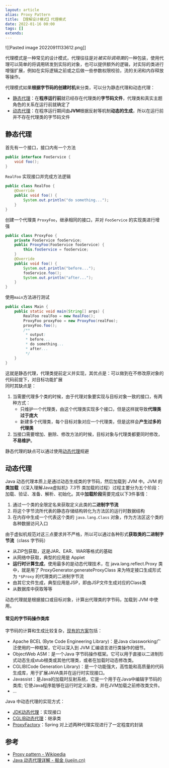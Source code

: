 ```yaml
---
layout: article  
alias: Proxy Pattern
title: 【理解设计模式】代理模式
date: 2022-01-16 00:00
tags: []
extends:
---
```


![[Pasted image 20220911133612.png]]

代理模式是一种常见的设计模式，代理往往是对*被实际调用类*的一种包装，使用代理可以简单的将调用转发到实际的对象，也可以提供额外的逻辑，对实际的类进行增强扩展，例如在实际逻辑之前或之后做一些参数权限校验，流的关闭和内存释放等操作。

代理模式如果**根据字节码的创建时机**来分类，可以分为静态代理和动态代理：
- [静态代理](#静态代理)：在**程序运行前**就已经存在代理类的**字节码文件**，代理类和真实主题角色的关系在运行前就确定了
- [动态代理](#动态代理)：在程序运行期间由**JVM**根据反射等机制**动态的生成**，所以在运行前并不存在代理类的字节码文件

## 静态代理
首先有一个接口，接口内有一个方法
```java
public interface FooService { 
    void foo();
}
```
`RealFoo` 实现接口并完成方法逻辑
```java
public class RealFoo {
    @Override
    public void foo() {
        System.out.println("do something...");
    }
}
```
创建一个代理类 `ProxyFoo`，继承相同的接口，并对 `FooService` 的实现类进行增强
```java
public class ProxyFoo {
    private FooService fooService;
    public ProxyFoo(FooService fooService) {
        this.fooService = fooService;
    }
    @Override
    public void foo() {
        System.out.println("before...");
        fooService.foo();
        System.out.println("after...");
    }
}
```
使用`main`方法进行测试

```java
public class Main {
    public static void main(String[] args) {
        RealFoo realFoo = new RealFoo();
        ProxyFoo proxyFoo = new ProxyFoo(realFoo);
        proxyFoo.foo();
        /**
         * output:
         * before...
         * do something...
         * after...
         */
    }
}
```
这就是静态代理，代理类提前定义并实现，其优点是：可以做到在不修改原对象的代码前提下，对目标功能扩展  
同时其缺点是：
1. 当需要代理多个类的时候，由于代理对象要实现与目标对象一致的接口，有两种方式：
   -  只维护一个代理类，由这个代理类实现多个接口，但是这样就导致**代理类过于庞大**
   -  新建多个代理类，每个目标对象对应一个代理类，但是这样会**产生过多的代理类**
2. 当接口需要增加、删除、修改方法的时候，目标对象与代理类都要同时修改，**不易维护**。

静态代理的缺点可以通过使用[动态代理](#动态代理)规避

## 动态代理

Java 动态代理本质上是通过动态生成类的字节码，然后加载到 JVM 中。JVM 的**类加载**（《深入理解Java虚拟机》7.3节 类加载的过程）过程主要分为五个阶段：加载、验证、准备、解析、初始化。其中**加载阶段**需要完成以下3件事情：
1.  通过一个类的全限定名来获取定义此类的**二进制字节流**
2.  将这个字节流所代表的静态存储结构转化为方法区的运行时数据结构
3.  在内存中生成一个代表这个类的 `java.lang.Class` 对象，作为方法区这个类的各种数据访问入口

由于虚拟机规范对这三点要求并不严格，所以可以通过各种形式**获取类的二进制字节流**（class 字节码）
-   从ZIP包获取，这是JAR、EAR、WAR等格式的基础
-   从网络中获取，典型的应用是 Applet
-   **运行时计算生成**，使用最多的是动态代理技术，在 java.lang.reflect.Proxy 类中，就是用了 ProxyGenerator.generateProxyClass 来为特定接口生成形式为 `*$Proxy` 的代理类的二进制字节流
-   由其它文件生成，典型应用是JSP，即由JSP文件生成对应的Class类
-   从数据库中获取等等

动态代理就是根据接口或目标对象，计算出代理类的字节码，加载到 JVM 中使用。

#### 常见的字节码操作类库

字节码的计算和生成比较复杂，[现有的方案](https://java-source.net/open-source/bytecode-libraries)包括：
- Apache BCEL (Byte Code Engineering Library)：是Java classworking广泛使用的一种框架，它可以深入到 JVM 汇编语言进行类操作的细节。
- ObjectWeb ASM：是一个Java 字节码操作框架。它可以用于直接以二进制形式动态生成stub根类或其他代理类，或者在加载时动态修改类。
- CGLIB(Code Generation Library)：是一个功能强大，高性能和高质量的代码生成库，用于扩展JAVA类并在运行时实现接口。
- Javassist：是Java的加载时反射系统，它是一个用于在Java中编辑字节码的类库; 它使Java程序能够在运行时定义新类，并在JVM加载之前修改类文件。
- ...

Java 中动态代理的实现方式：
- [JDK动态代理](https://azh3ng.com/2022/01/16/JDK-Proxy.html)：实现接口
- [CGLIB动态代理](https://azh3ng.com/2022/01/16/CGLIB-Proxy.html)：继承类
- [ProxyFactory](https://azh3ng.com/2022/01/16/ProxyFactory.html)：Spring 对上述两种代理实现进行了一定程度的封装


## 参考
- [Proxy pattern - Wikipedia](https://en.wikipedia.org/wiki/Proxy_pattern)
- [Java 动态代理详解 - 掘金 (juejin.cn)](https://juejin.cn/post/6844903744954433544)